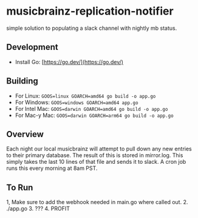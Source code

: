 # musicbrainz-replication-notifier
simple solution to populating a slack channel with nightly mb status.

## Development
* Install Go: [https://go.dev/](https://go.dev/)

## Building
* For Linux: ```GOOS=linux GOARCH=amd64 go build -o app.go```
* For Windows: ```GOOS=windows GOARCH=amd64 app.go```
* For Intel Mac: ```GOOS=darwin GOARCH=amd64 go build -o app.go```
* For Mac-y Mac: ```GOOS=darwin GOARCH=arm64 go build -o app.go```

## Overview
Each night our local musicbrainz will attempt to pull down any new entries to their primary database. The result of this is stored in mirror.log. This simply takes the last 10 lines of that file and sends it to slack. A cron job runs this every morning at 8am PST.

## To Run
1, Make sure to add the webhook needed in main.go where called out.
2. ./app.go
3. ???
4. PROFIT
